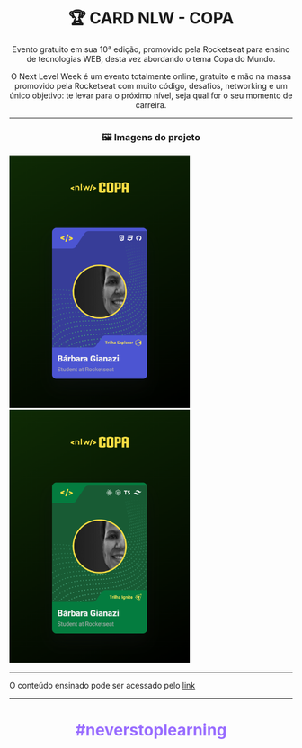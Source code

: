 <h1 align="center">🏆 CARD NLW - COPA</h1>

<p align="center">
Evento gratuito em sua 10ª edição, promovido pela Rocketseat para ensino de tecnologias WEB, desta vez abordando o tema Copa do Mundo.
</p>
<p align="center">
O Next Level Week é um evento totalmente online, gratuito e mão na massa promovido pela Rocketseat com muito código, desafios, networking e um único objetivo: te levar para o próximo nível, seja qual for o seu momento de carreira.
</p>
<hr>

<h3 align="center">🖼️ Imagens do projeto</h3>
<img src="./assets/cardExplorer.png" style="widht:300px; height: 450px;"/>
<img src="./assets/cardIgnite.png" style="widht:300px; height: 450px;"/>
<hr>

O conteúdo ensinado pode ser acessado pelo [link](https://www.youtube.com/watch?v=sswJisbD2CY, "Aula no Youtube") 

<hr>

<center><h1 style="color: #996dff; font-weight:bold">#neverstoplearning</h1>

